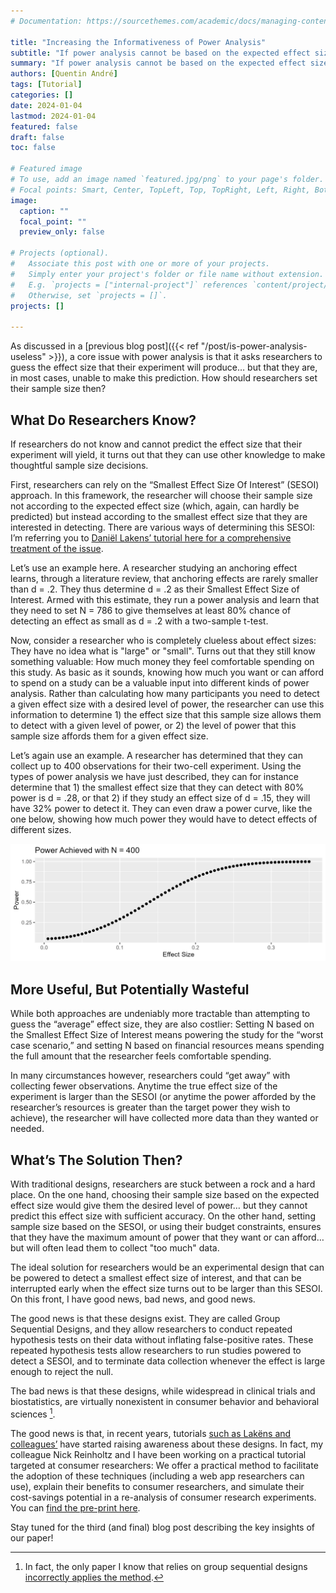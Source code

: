 ```yaml
---
# Documentation: https://sourcethemes.com/academic/docs/managing-content/

title: "Increasing the Informativeness of Power Analysis"
subtitle: "If power analysis cannot be based on the expected effect size, what should it be based on?"
summary: "If power analysis cannot be based on the expected effect size, what should it be based on?"
authors: [Quentin André]
tags: [Tutorial]
categories: []
date: 2024-01-04
lastmod: 2024-01-04
featured: false
draft: false
toc: false

# Featured image
# To use, add an image named `featured.jpg/png` to your page's folder.
# Focal points: Smart, Center, TopLeft, Top, TopRight, Left, Right, BottomLeft, Bottom, BottomRight.
image:
  caption: ""
  focal_point: ""
  preview_only: false

# Projects (optional).
#   Associate this post with one or more of your projects.
#   Simply enter your project's folder or file name without extension.
#   E.g. `projects = ["internal-project"]` references `content/project/deep-learning/index.md`.
#   Otherwise, set `projects = []`.
projects: []

---
```


As discussed in a [previous blog post]({{< ref "/post/is-power-analysis-useless" >}}), a core issue with power analysis is that it asks researchers to guess the effect size that their experiment will produce… but that they are, in most cases, unable to make this prediction. How should researchers set their sample size then?

## What Do Researchers Know?
If researchers do not know and cannot predict the effect size that their experiment will yield, it turns out that they can use other knowledge to make thoughtful sample size decisions. 

First, researchers can rely on the “Smallest Effect Size Of Interest” (SESOI) approach. In this framework, the researcher will choose their sample size not according to the expected effect size (which, again, can hardly be predicted) but instead according to the smallest effect size that they are interested in detecting. There are various ways of determining this SESOI: I’m referring you to [Daniël Lakens’ tutorial here for a comprehensive treatment of the issue](https://lakens.github.io/statistical_inferences/09-equivalencetest.html#sec-sesoi). 

Let’s use an example here. A researcher studying an anchoring effect learns, through a literature review, that anchoring effects are rarely smaller than d = .2. They thus determine d = .2 as their Smallest Effect Size of Interest. Armed with this estimate, they run a power analysis and learn that they need to set N = 786 to give themselves at least 80% chance of detecting an effect as small as d = .2 with a two-sample t-test.

Now, consider a researcher who is completely clueless about effect sizes: They have no idea what is "large" or "small". Turns out that they still know something valuable: How much money they feel comfortable spending on this study. As basic as it sounds, knowing how much you want or can afford to spend on a study can be a valuable input into different kinds of power analysis. Rather than calculating how many participants you need to detect a given effect size with a desired level of power, the researcher can use this information to determine 1) the effect size that this sample size allows them to detect with a given level of power, or 2) the level of power that this sample size affords them for a given effect size. 

Let’s again use an example. A researcher has determined that they can collect up to 400 observations for their two-cell experiment. Using the types of power analysis we have just described, they can for instance determine that 1) the smallest effect size that they can detect with 80% power is d = .28, or that 2) if they study an effect size of d = .15, they will have 32% power to detect it. They can even draw a power curve, like the one below, showing how much power they would have to detect effects of different sizes.
 
![png](files/Fig1.png)

## More Useful, But Potentially Wasteful
While both approaches are undeniably more tractable than attempting to guess the “average” effect size, they are also costlier: Setting N based on the Smallest Effect Size of Interest means powering the study for the “worst case scenario,” and setting N based on financial resources means spending the full amount that the researcher feels comfortable spending.

In many circumstances however, researchers could “get away” with collecting fewer observations. Anytime the true effect size of the experiment is larger than the SESOI (or anytime the power afforded by the researcher’s resources is greater than the target power they wish to achieve), the researcher will have collected more data than they wanted or needed.

## What’s The Solution Then?
With traditional designs, researchers are stuck between a rock and a hard place. On the one hand, choosing their sample size based on the expected effect size would give them the desired level of power… but they cannot predict this effect size with sufficient accuracy. On the other hand, setting sample size based on the SESOI, or using their budget constraints, ensures that they have the maximum amount of power that they want or can afford… but will often lead them to collect "too much" data.

The ideal solution for researchers would be an experimental design that can be powered to detect a smallest effect size of interest, and that can be interrupted early when the effect size turns out to be larger than this SESOI. On this front, I have good news, bad news, and good news. 

The good news is that these designs exist. They are called Group Sequential Designs, and they allow researchers to conduct repeated hypothesis tests on their data without inflating false-positive rates. These repeated hypothesis tests allow researchers to run studies powered to detect a SESOI, and to terminate data collection whenever the effect is large enough to reject the null.

The bad news is that these designs, while widespread in clinical trials and biostatistics, are virtually nonexistent in consumer behavior and behavioral sciences [^1].

The good news is that, in recent years, tutorials [such as Lakëns and colleagues’](https://osf.io/preprints/psyarxiv/x4azm) have started raising awareness about these designs. In fact, my colleague Nick Reinholtz and I have been working on a practical tutorial targeted at consumer researchers: We offer a practical method to facilitate the adoption of these techniques (including a web app researchers can use), explain their benefits to consumer researchers, and simulate their cost-savings potential in a re-analysis of consumer research experiments. You can [find the pre-print here](https://papers.ssrn.com/sol3/papers.cfm?abstract_id=4561485). 

Stay tuned for the third (and final) blog post describing the key insights of our paper!

[^1]: In fact, the only paper I know that relies on group sequential designs [incorrectly applies the method]( https://doi.org/10.1073/pnas.2000065117).

